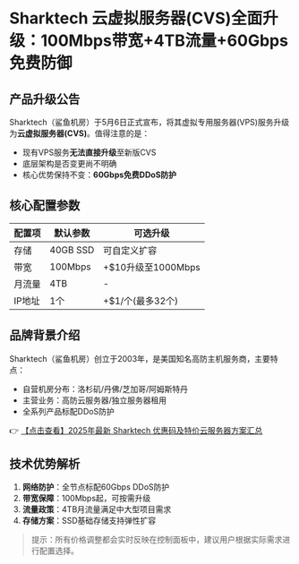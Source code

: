 # Sharktech 云虚拟服务器(CVS)全面升级：100Mbps带宽+4TB流量+60Gbps免费防御

## 产品升级公告

Sharktech（鲨鱼机房）于5月6日正式宣布，将其虚拟专用服务器(VPS)服务升级为**云虚拟服务器(CVS)**。值得注意的是：

- 现有VPS服务**无法直接升级**至新版CVS
- 底层架构是否变更尚不明确
- 核心优势保持不变：**60Gbps免费DDoS防护**

## 核心配置参数

| 配置项       | 默认参数       | 可选升级          |
|--------------|----------------|-------------------|
| 存储         | 40GB SSD       | 可自定义扩容      |
| 带宽         | 100Mbps        | +$10升级至1000Mbps|
| 月流量       | 4TB            | -                 |
| IP地址       | 1个            | +$1/个(最多32个)  |

## 品牌背景介绍

Sharktech（鲨鱼机房）创立于2003年，是美国知名高防主机服务商，主要特点：

- 自营机房分布：洛杉矶/丹佛/芝加哥/阿姆斯特丹
- 主营业务：高防云服务器/独立服务器租用
- 全系列产品标配DDoS防护

👉 [【点击查看】2025年最新 Sharktech 优惠码及特价云服务器方案汇总](https://bit.ly/Sharktech)

## 技术优势解析

1. **网络防护**：全节点标配60Gbps DDoS防护
2. **带宽保障**：100Mbps起，可按需升级
3. **流量政策**：4TB月流量满足中大型项目需求
4. **存储方案**：SSD基础存储支持弹性扩容

> 提示：所有价格调整都会实时反映在控制面板中，建议用户根据实际需求进行配置选择。